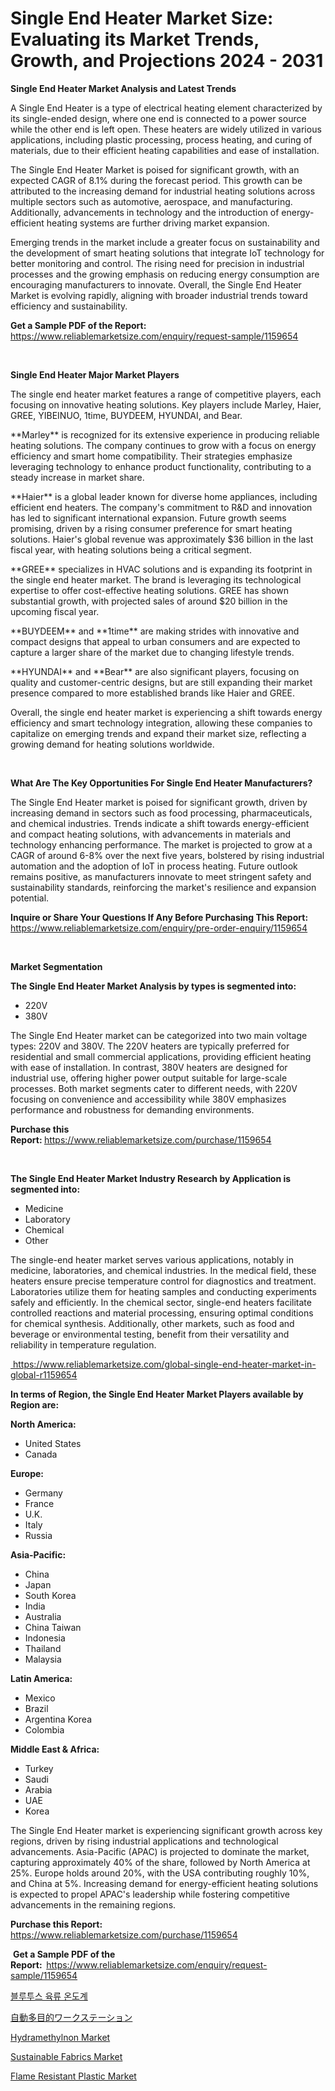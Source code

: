 <p><h1>Single End Heater Market Size: Evaluating its Market Trends, Growth, and Projections 2024 - 2031</h1></p><p><strong>Single End Heater Market Analysis and Latest Trends</strong></p>
<p><p>A Single End Heater is a type of electrical heating element characterized by its single-ended design, where one end is connected to a power source while the other end is left open. These heaters are widely utilized in various applications, including plastic processing, process heating, and curing of materials, due to their efficient heating capabilities and ease of installation.</p><p>The Single End Heater Market is poised for significant growth, with an expected CAGR of 8.1% during the forecast period. This growth can be attributed to the increasing demand for industrial heating solutions across multiple sectors such as automotive, aerospace, and manufacturing. Additionally, advancements in technology and the introduction of energy-efficient heating systems are further driving market expansion.</p><p>Emerging trends in the market include a greater focus on sustainability and the development of smart heating solutions that integrate IoT technology for better monitoring and control. The rising need for precision in industrial processes and the growing emphasis on reducing energy consumption are encouraging manufacturers to innovate. Overall, the Single End Heater Market is evolving rapidly, aligning with broader industrial trends toward efficiency and sustainability.</p></p>
<p><strong>Get a Sample PDF of the Report:&nbsp;</strong> <a href="https://www.reliablemarketsize.com/enquiry/request-sample/1159654">https://www.reliablemarketsize.com/enquiry/request-sample/1159654</a></p>
<p>&nbsp;</p>
<p><strong>Single End Heater Major Market Players</strong></p>
<p><p>The single end heater market features a range of competitive players, each focusing on innovative heating solutions. Key players include Marley, Haier, GREE, YIBEINUO, 1time, BUYDEEM, HYUNDAI, and Bear.</p><p>**Marley** is recognized for its extensive experience in producing reliable heating solutions. The company continues to grow with a focus on energy efficiency and smart home compatibility. Their strategies emphasize leveraging technology to enhance product functionality, contributing to a steady increase in market share.</p><p>**Haier** is a global leader known for diverse home appliances, including efficient end heaters. The company's commitment to R&D and innovation has led to significant international expansion. Future growth seems promising, driven by a rising consumer preference for smart heating solutions. Haier's global revenue was approximately $36 billion in the last fiscal year, with heating solutions being a critical segment.</p><p>**GREE** specializes in HVAC solutions and is expanding its footprint in the single end heater market. The brand is leveraging its technological expertise to offer cost-effective heating solutions. GREE has shown substantial growth, with projected sales of around $20 billion in the upcoming fiscal year.</p><p>**BUYDEEM** and **1time** are making strides with innovative and compact designs that appeal to urban consumers and are expected to capture a larger share of the market due to changing lifestyle trends.</p><p>**HYUNDAI** and **Bear** are also significant players, focusing on quality and customer-centric designs, but are still expanding their market presence compared to more established brands like Haier and GREE.</p><p>Overall, the single end heater market is experiencing a shift towards energy efficiency and smart technology integration, allowing these companies to capitalize on emerging trends and expand their market size, reflecting a growing demand for heating solutions worldwide.</p></p>
<p>&nbsp;</p>
<p><strong>What Are The Key Opportunities For Single End Heater Manufacturers?</strong></p>
<p><p>The Single End Heater market is poised for significant growth, driven by increasing demand in sectors such as food processing, pharmaceuticals, and chemical industries. Trends indicate a shift towards energy-efficient and compact heating solutions, with advancements in materials and technology enhancing performance. The market is projected to grow at a CAGR of around 6-8% over the next five years, bolstered by rising industrial automation and the adoption of IoT in process heating. Future outlook remains positive, as manufacturers innovate to meet stringent safety and sustainability standards, reinforcing the market's resilience and expansion potential.</p></p>
<p><strong>Inquire or Share Your Questions If Any Before Purchasing This Report:</strong> <a href="https://www.reliablemarketsize.com/enquiry/pre-order-enquiry/1159654">https://www.reliablemarketsize.com/enquiry/pre-order-enquiry/1159654</a></p>
<p>&nbsp;</p>
<p><strong>Market Segmentation</strong></p>
<p><strong>The Single End Heater Market Analysis by types is segmented into:</strong></p>
<p><ul><li>220V</li><li>380V</li></ul></p>
<p><p>The Single End Heater market can be categorized into two main voltage types: 220V and 380V. The 220V heaters are typically preferred for residential and small commercial applications, providing efficient heating with ease of installation. In contrast, 380V heaters are designed for industrial use, offering higher power output suitable for large-scale processes. Both market segments cater to different needs, with 220V focusing on convenience and accessibility while 380V emphasizes performance and robustness for demanding environments.</p></p>
<p><strong>Purchase this Report:&nbsp;</strong><a href="https://www.reliablemarketsize.com/purchase/1159654">https://www.reliablemarketsize.com/purchase/1159654</a></p>
<p>&nbsp;</p>
<p><strong>The Single End Heater Market Industry Research by Application is segmented into:</strong></p>
<p><ul><li>Medicine</li><li>Laboratory</li><li>Chemical</li><li>Other</li></ul></p>
<p><p>The single-end heater market serves various applications, notably in medicine, laboratories, and chemical industries. In the medical field, these heaters ensure precise temperature control for diagnostics and treatment. Laboratories utilize them for heating samples and conducting experiments safely and efficiently. In the chemical sector, single-end heaters facilitate controlled reactions and material processing, ensuring optimal conditions for chemical synthesis. Additionally, other markets, such as food and beverage or environmental testing, benefit from their versatility and reliability in temperature regulation.</p></p>
<p><a href="https://www.reliablemarketsize.com/global-single-end-heater-market-in-global-r1159654">&nbsp;https://www.reliablemarketsize.com/global-single-end-heater-market-in-global-r1159654</a></p>
<p><strong>In terms of Region, the Single End Heater Market Players available by Region are:</strong></p>
<p>
    <p> <strong> North America: </strong>
        <ul>
            <li>United States</li>
            <li>Canada</li>
        </ul>
        </p> 
    <p> <strong> Europe: </strong>
        <ul>
            <li>Germany</li>
            <li>France</li>
            <li>U.K.</li>
            <li>Italy</li>
            <li>Russia</li>
        </ul>
        </p> 
    <p> <strong> Asia-Pacific: </strong>
        <ul>
            <li>China</li>
            <li>Japan</li>
            <li>South Korea</li>
            <li>India</li>
            <li>Australia</li>
            <li>China Taiwan</li>
            <li>Indonesia</li>
            <li>Thailand</li>
            <li>Malaysia</li>
        </ul>
        </p> 
    <p> <strong> Latin America: </strong>
        <ul>
            <li>Mexico</li>
            <li>Brazil</li>
            <li>Argentina Korea</li>
            <li>Colombia</li>
        </ul>
        </p> 
    <p> <strong> Middle East & Africa: </strong>
        <ul>
            <li>Turkey</li>
            <li>Saudi</li>
            <li>Arabia</li>
            <li>UAE</li>
            <li>Korea</li>
        </ul>
    </p>
    </p>
<p><p>The Single End Heater market is experiencing significant growth across key regions, driven by rising industrial applications and technological advancements. Asia-Pacific (APAC) is projected to dominate the market, capturing approximately 40% of the share, followed by North America at 25%. Europe holds around 20%, with the USA contributing roughly 10%, and China at 5%. Increasing demand for energy-efficient heating solutions is expected to propel APAC's leadership while fostering competitive advancements in the remaining regions.</p></p>
<p><strong>Purchase this Report: </strong><a href="https://www.reliablemarketsize.com/purchase/1159654">https://www.reliablemarketsize.com/purchase/1159654</a></p>
<p>&nbsp;<strong>Get a Sample PDF of the Report:&nbsp;&nbsp;</strong><a href="https://www.reliablemarketsize.com/enquiry/request-sample/1159654">https://www.reliablemarketsize.com/enquiry/request-sample/1159654</a></p>
<p><strong></strong></p>
<p><p><a href="https://medium.com/@hubertstyenger6685/bluetooth-meat-thermometer-market-%EC%9D%98-%EA%B8%80%EB%A1%9C%EB%B2%8C-%EC%8B%9C%EC%9E%A5-%EA%B0%9C%EC%9A%94%EB%8A%94-%EC%A0%84-%EC%84%B8%EA%B3%84-%EB%B0%8F-%EC%A3%BC%EC%9A%94-%EC%8B%9C%EC%9E%A5%EC%9D%98-%EC%82%B0%EC%97%85%EC%97%90-%EC%98%81%ED%96%A5%EC%9D%84-%EB%AF%B8%EC%B9%98%EB%8A%94-%EC%A3%BC%EC%9A%94-%ED%8A%B8%EB%A0%8C%EB%93%9C%EC%97%90-%EB%8C%80%ED%95%9C-%EB%8F%85%ED%8A%B9%ED%95%9C-%EA%B4%80%EC%A0%90%EC%9D%84-%EC%A0%9C%EA%B3%B5%ED%95%A9%EB%8B%88%EB%8B%A4-719684dacac0">블루투스 육류 온도계</a></p><p><a href="https://medium.com/@joanyheaney1962/automated-multi-purpose-workstation-market-%E3%81%AF-%E3%82%B3%E3%82%B9%E3%83%88%E7%AE%A1%E7%90%86%E3%81%A8%E5%8A%B9%E7%8E%87%E5%90%91%E4%B8%8A%E3%82%92%E5%84%AA%E5%85%88%E3%81%97%E3%81%BE%E3%81%99-%E3%81%95%E3%82%89%E3%81%AB-%E5%A0%B1%E5%91%8A%E6%9B%B8%E3%81%AF%E5%B8%82%E5%A0%B4%E3%81%AE%E9%9C%80%E8%A6%81%E9%9D%A2%E3%81%A8%E4%BE%9B%E7%B5%A6%E9%9D%A2%E3%81%AE%E4%B8%A1%E6%96%B9%E3%82%92%E3%82%AB%E3%83%90%E3%83%BC%E3%81%97%E3%81%A6%E3%81%84%E3%81%BE%E3%81%99-9addc2b1c9b5">自動多目的ワークステーション</a></p><p><a href="https://issuu.com/reportprime-2/docs/hydramethylnon-market-size-2030.ppt_6a1389a5dfeab6">Hydramethylnon Market</a></p><p><a href="https://www.linkedin.com/pulse/sustainable-fabrics-market-overview-global-trends-future-p4vkc?trackingId=skLWS5p1QJeAdqoGqkO1bw%3D%3D">Sustainable Fabrics Market</a></p><p><a href="https://www.linkedin.com/pulse/flame-resistant-plastic-market-essentials-key-players-mfboc?trackingId=FQyU%2F2vYQzKUUKZhd6SC%2BA%3D%3D">Flame Resistant Plastic Market</a></p></p>